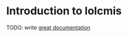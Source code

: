 # Introduction to lolcmis

TODO: write [great documentation](http://jacobian.org/writing/great-documentation/what-to-write/)
